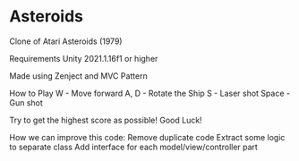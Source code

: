 # Asteroids
 Clone of Atari Asteroids (1979)
 
 Requirements
 Unity 2021.1.16f1 or higher
 
 Made using Zenject and MVC Pattern
 
 How to Play
 W - Move forward
 A, D - Rotate the Ship
 S - Laser shot
 Space - Gun shot
 
Try to get the highest score as possible!
Good Luck!


How we can improve this code:
Remove duplicate code
Extract some logic to separate class
Add interface for each model/view/controller part
